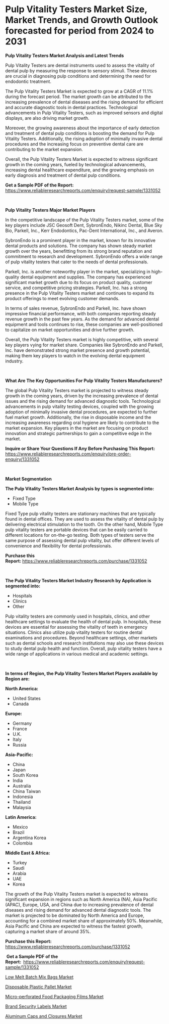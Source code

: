 <p><h1>Pulp Vitality Testers Market Size, Market Trends, and Growth Outlook forecasted for period from 2024 to 2031</h1></p><p><strong>Pulp Vitality Testers Market Analysis and Latest Trends</strong></p>
<p><p>Pulp Vitality Testers are dental instruments used to assess the vitality of dental pulp by measuring the response to sensory stimuli. These devices are crucial in diagnosing pulp conditions and determining the need for endodontic treatment.</p><p>The Pulp Vitality Testers Market is expected to grow at a CAGR of 11.1% during the forecast period. The market growth can be attributed to the increasing prevalence of dental diseases and the rising demand for efficient and accurate diagnostic tools in dental practices. Technological advancements in Pulp Vitality Testers, such as improved sensors and digital displays, are also driving market growth.</p><p>Moreover, the growing awareness about the importance of early detection and treatment of dental pulp conditions is boosting the demand for Pulp Vitality Testers. Additionally, the rising adoption of minimally invasive dental procedures and the increasing focus on preventive dental care are contributing to the market expansion.</p><p>Overall, the Pulp Vitality Testers Market is expected to witness significant growth in the coming years, fueled by technological advancements, increasing dental healthcare expenditure, and the growing emphasis on early diagnosis and treatment of dental pulp conditions.</p></p>
<p><strong>Get a Sample PDF of the Report:&nbsp;</strong> <a href="https://www.reliableresearchreports.com/enquiry/request-sample/1331052">https://www.reliableresearchreports.com/enquiry/request-sample/1331052</a></p>
<p>&nbsp;</p>
<p><strong>Pulp Vitality Testers Major Market Players</strong></p>
<p><p>In the competitive landscape of the Pulp Vitality Testers market, some of the key players include JSC Geosoft Dent, SybronEndo, Nikinc Dental, Blue Sky Bio, Parkell, Inc., Kerr Endodontics, Pac-Dent International, Inc., and Averon.</p><p>SybronEndo is a prominent player in the market, known for its innovative dental products and solutions. The company has shown steady market growth over the years, benefitting from its strong brand reputation and commitment to research and development. SybronEndo offers a wide range of pulp vitality testers that cater to the needs of dental professionals.</p><p>Parkell, Inc. is another noteworthy player in the market, specializing in high-quality dental equipment and supplies. The company has experienced significant market growth due to its focus on product quality, customer service, and competitive pricing strategies. Parkell, Inc. has a strong presence in the Pulp Vitality Testers market and continues to expand its product offerings to meet evolving customer demands.</p><p>In terms of sales revenue, SybronEndo and Parkell, Inc. have shown impressive financial performance, with both companies reporting steady revenue growth in the past few years. As the demand for advanced dental equipment and tools continues to rise, these companies are well-positioned to capitalize on market opportunities and drive further growth.</p><p>Overall, the Pulp Vitality Testers market is highly competitive, with several key players vying for market share. Companies like SybronEndo and Parkell, Inc. have demonstrated strong market presence and growth potential, making them key players to watch in the evolving dental equipment industry.</p></p>
<p>&nbsp;</p>
<p><strong>What Are The Key Opportunities For Pulp Vitality Testers Manufacturers?</strong></p>
<p><p>The global Pulp Vitality Testers market is projected to witness steady growth in the coming years, driven by the increasing prevalence of dental issues and the rising demand for advanced diagnostic tools. Technological advancements in pulp vitality testing devices, coupled with the growing adoption of minimally invasive dental procedures, are expected to further fuel market growth. Additionally, the rise in disposable income and the increasing awareness regarding oral hygiene are likely to contribute to the market expansion. Key players in the market are focusing on product innovation and strategic partnerships to gain a competitive edge in the market.</p></p>
<p><strong>Inquire or Share Your Questions If Any Before Purchasing This Report:</strong> <a href="https://www.reliableresearchreports.com/enquiry/pre-order-enquiry/1331052">https://www.reliableresearchreports.com/enquiry/pre-order-enquiry/1331052</a></p>
<p>&nbsp;</p>
<p><strong>Market Segmentation</strong></p>
<p><strong>The Pulp Vitality Testers Market Analysis by types is segmented into:</strong></p>
<p><ul><li>Fixed Type</li><li>Mobile Type</li></ul></p>
<p><p>Fixed Type pulp vitality testers are stationary machines that are typically found in dental offices. They are used to assess the vitality of dental pulp by delivering electrical stimulation to the tooth. On the other hand, Mobile Type pulp vitality testers are portable devices that can be easily carried to different locations for on-the-go testing. Both types of testers serve the same purpose of assessing dental pulp vitality, but offer different levels of convenience and flexibility for dental professionals.</p></p>
<p><strong>Purchase this Report:&nbsp;</strong><a href="https://www.reliableresearchreports.com/purchase/1331052">https://www.reliableresearchreports.com/purchase/1331052</a></p>
<p>&nbsp;</p>
<p><strong>The Pulp Vitality Testers Market Industry Research by Application is segmented into:</strong></p>
<p><ul><li>Hospitals</li><li>Clinics</li><li>Other</li></ul></p>
<p><p>Pulp vitality testers are commonly used in hospitals, clinics, and other healthcare settings to evaluate the health of dental pulp. In hospitals, these devices are essential for assessing the vitality of teeth in emergency situations. Clinics also utilize pulp vitality testers for routine dental examinations and procedures. Beyond healthcare settings, other markets such as dental schools and research institutions may also use these devices to study dental pulp health and function. Overall, pulp vitality testers have a wide range of applications in various medical and academic settings.</p></p>
<p>&nbsp;</p>
<p><strong>In terms of Region, the Pulp Vitality Testers Market Players available by Region are:</strong></p>
<p>
    <p> <strong> North America: </strong>
        <ul>
            <li>United States</li>
            <li>Canada</li>
        </ul>
        </p> 
    <p> <strong> Europe: </strong>
        <ul>
            <li>Germany</li>
            <li>France</li>
            <li>U.K.</li>
            <li>Italy</li>
            <li>Russia</li>
        </ul>
        </p> 
    <p> <strong> Asia-Pacific: </strong>
        <ul>
            <li>China</li>
            <li>Japan</li>
            <li>South Korea</li>
            <li>India</li>
            <li>Australia</li>
            <li>China Taiwan</li>
            <li>Indonesia</li>
            <li>Thailand</li>
            <li>Malaysia</li>
        </ul>
        </p> 
    <p> <strong> Latin America: </strong>
        <ul>
            <li>Mexico</li>
            <li>Brazil</li>
            <li>Argentina Korea</li>
            <li>Colombia</li>
        </ul>
        </p> 
    <p> <strong> Middle East & Africa: </strong>
        <ul>
            <li>Turkey</li>
            <li>Saudi</li>
            <li>Arabia</li>
            <li>UAE</li>
            <li>Korea</li>
        </ul>
    </p>
    </p>
<p><p>The growth of the Pulp Vitality Testers market is expected to witness significant expansion in regions such as North America (NA), Asia Pacific (APAC), Europe, USA, and China due to increasing prevalence of dental diseases and rising demand for advanced dental diagnostic tools. The market is projected to be dominated by North America and Europe, accounting for a combined market share of approximately 50%. Meanwhile, Asia Pacific and China are expected to witness the fastest growth, capturing a market share of around 35%.</p></p>
<p><strong>Purchase this Report: </strong><a href="https://www.reliableresearchreports.com/purchase/1331052">https://www.reliableresearchreports.com/purchase/1331052</a></p>
<p>&nbsp;<strong>Get a Sample PDF of the Report:&nbsp;&nbsp;</strong><a href="https://www.reliableresearchreports.com/enquiry/request-sample/1331052">https://www.reliableresearchreports.com/enquiry/request-sample/1331052</a></p>
<p><strong></strong></p>
<p><p><a href="https://medium.com/@ralphstone665/low-melt-batch-mix-bags-market-trends-and-market-analysis-forecasted-for-period-2024-2031-bf13c64ce6b9">Low Melt Batch Mix Bags Market</a></p><p><a href="https://medium.com/@ralphstone665/analyzing-disposable-plastic-pallet-market-global-industry-perspective-and-forecast-2024-to-2031-de68972861fc">Disposable Plastic Pallet Market</a></p><p><a href="https://medium.com/@ralphstone665/micro-perforated-food-packaging-films-market-size-cagr-trends-2024-2030-bc281a1c005a">Micro-perforated Food Packaging Films Market</a></p><p><a href="https://medium.com/@ralphstone665/brand-security-labels-market-size-cagr-trends-2024-2030-6c7472720f21">Brand Security Labels Market</a></p><p><a href="https://medium.com/@ralphstone665/aluminum-caps-and-closures-market-trends-and-market-analysis-forecasted-for-period-2024-2031-b8c16e845da0">Aluminum Caps and Closures Market</a></p></p>